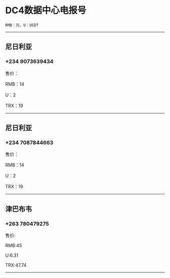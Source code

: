 # DC4数据中心电报号
    RMB：元，U：USDT

----------------------

## 尼日利亚

### +234 9073639434

售价：

RMB：14

U：2

TRX：19

----------------------

## 尼日利亚

### +234 7087844663

售价：

RMB：14

U：2

TRX：19

----------------------

## 津巴布韦

### +263 780479275

售价:

RMB:45

U:6.31

TRX:47.74

----------------------